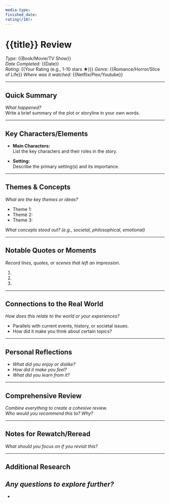 ```yaml
---
media-type: 
finished_date: 
rating(/10):
---
```

# {{title}} Review  
*Type:* {{Book/Movie/TV Show}}  
*Date Completed:* {{Date}}  
*Rating:* {{Your Rating (e.g., 1-10 stars ★)}}
*Genre:* {{Romance/Horror/Slice of Life}}
*Where was it watched:* {{Netflix/Plex/Youtube}}

___
## Quick Summary  
*What happened?*  
Write a brief summary of the plot or storyline in your own words.  

---

## Key Characters/Elements  
- **Main Characters:**  
  List the key characters and their roles in the story.  

- **Setting:**  
  Describe the primary setting(s) and its importance.  

---

## Themes & Concepts  
*What are the key themes or ideas?*  
- Theme 1:  
- Theme 2:  
- Theme 3:  

*What concepts stood out? (e.g., societal, philosophical, emotional)*  

---

## Notable Quotes or Moments  
*Record lines, quotes, or scenes that left an impression.*  

1.  
2.  
3.  

---

## Connections to the Real World  
*How does this relate to the world or your experiences?*  
- Parallels with current events, history, or societal issues.  
- How did it make you think about certain topics?  

---

## Personal Reflections  
- *What did you enjoy or dislike?*  
- *How did it make you feel?*  
- *What did you learn from it?*  

---

## Comprehensive Review  
*Combine everything to create a cohesive review.*  
*Who would you recommend this to? Why?*  

---

## Notes for Rewatch/Reread  
*What should you focus on if you revisit this?*  

---

## Additional Research  
*Any questions to explore further?*  
-   
-  
